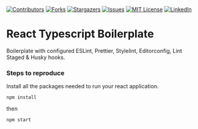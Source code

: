 [![Contributors][contributors-shield]][contributors-url]
[![Forks][forks-shield]][forks-url]
[![Stargazers][stars-shield]][stars-url]
[![Issues][issues-shield]][issues-url]
[![MIT License][license-shield]][license-url]
[![LinkedIn][linkedin-shield]][linkedin-url]

# React Typescript Boilerplate

Boilerplate with configured ESLint, Prettier, Stylelint, Editorconfig, Lint Staged & Husky hooks.

### Steps to reproduce
Install all the packages needed to run your react application.
```shell
npm install
```
then
```shell
npm start
```

<!-- MARKDOWN LINKS & IMAGES SHIELDS -->
<!-- https://www.markdownguide.org/basic-syntax/#reference-style-links -->
[contributors-shield]: https://img.shields.io/github/contributors/nikmace/boilerplate-react.svg?style=for-the-badge
[contributors-url]: https://github.com/nikmace/boilerplate-react/graphs/contributors
[forks-shield]: https://img.shields.io/github/forks/nikmace/boilerplate-react.svg?style=for-the-badge
[forks-url]: https://github.com/nikmace/boilerplate-react/network/members
[stars-shield]: https://img.shields.io/github/stars/nikmace/boilerplate-react.svg?style=for-the-badge
[stars-url]: https://github.com/nikmace/boilerplate-react/stargazers
[issues-shield]: https://img.shields.io/github/issues/nikmace/boilerplate-react.svg?style=for-the-badge
[issues-url]: https://github.com/nikmace/boilerplate-react/issues
[license-shield]: https://img.shields.io/github/license/nikmace/boilerplate-react.svg?style=for-the-badge
[license-url]: https://github.com/nikmace/boilerplate-react/blob/master/LICENSE
[linkedin-shield]: https://img.shields.io/badge/-LinkedIn-black.svg?style=for-the-badge&logo=linkedin&colorB=555
[linkedin-url]: https://linkedin.com/in/nikita-baranov-34a7ba1a2
[product-screenshot]: images/screenshot.png